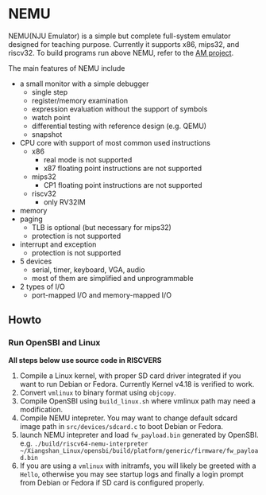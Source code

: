 # NEMU

NEMU(NJU Emulator) is a simple but complete full-system emulator designed for teaching purpose.
Currently it supports x86, mips32, and riscv32.
To build programs run above NEMU, refer to the [AM project](https://github.com/NJU-ProjectN/abstract-machine).

The main features of NEMU include
* a small monitor with a simple debugger
  * single step
  * register/memory examination
  * expression evaluation without the support of symbols
  * watch point
  * differential testing with reference design (e.g. QEMU)
  * snapshot
* CPU core with support of most common used instructions
  * x86
    * real mode is not supported
    * x87 floating point instructions are not supported
  * mips32
    * CP1 floating point instructions are not supported
  * riscv32
    * only RV32IM
* memory
* paging
  * TLB is optional (but necessary for mips32)
  * protection is not supported
* interrupt and exception
  * protection is not supported
* 5 devices
  * serial, timer, keyboard, VGA, audio
  * most of them are simplified and unprogrammable
* 2 types of I/O
  * port-mapped I/O and memory-mapped I/O

## Howto

### Run OpenSBI and Linux

**All steps below use source code in RISCVERS**

1. Compile a Linux kernel, with proper SD card driver integrated if you want to run Debian or Fedora. Currently Kernel v4.18 is verified to work.
2. Convert ```vmlinux``` to binary format using ```objcopy```.
3. Compile OpenSBI using ```build_linux.sh``` where vmlinux path may need a modification.
4. Compile NEMU intepreter. You may want to change default sdcard image path in ```src/devices/sdcard.c``` to boot Debian or Fedora.
5. launch NEMU intepreter and load ```fw_payload.bin``` generated by OpenSBI. e.g. ```./build/riscv64-nemu-interpreter ~/Xiangshan_Linux/opensbi/build/platform/generic/firmware/fw_payload.bin```
6. If you are using a ```vmlinux``` with initramfs, you will likely be greeted with a ```Hello```, otherwise you may see startup logs and finally a login prompt from Debian or Fedora if SD card is configured properly.
